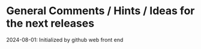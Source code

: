 # General Comments / Hints / Ideas for the next releases

2024-08-01: Initialized by github web front end
